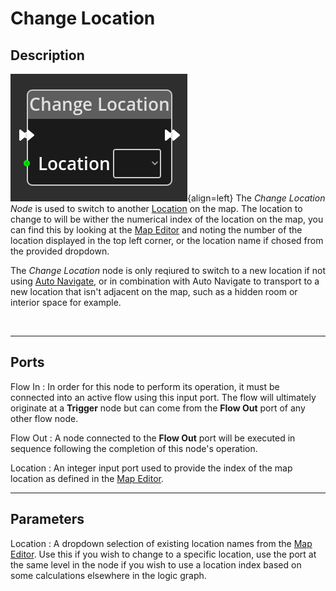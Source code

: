 
# Change Location

## Description

![Change Location Node](../../assets/nodes/changeroom_node.png){align=left} The
*Change Location Node* is used to switch to another
[Location](../../introduction/terminology.md#locations) on the map. The
location to change to will be wither the numerical index of the location on the
map, you can find this by looking at the [Map
Editor](../../interface/map_editor.md) and noting the number of the location
displayed in the top left corner, or the location name if chosed from the
provided dropdown.

The *Change Location* node is only reqiured to switch to a new location if not
using [Auto Navigate](../../introduction/terminology.md#auto-navigate), or in
combination with Auto Navigate to transport to a new location that isn't 
adjacent on the map, such as a hidden room or interior space for example.


<br style="clear:left"/>

-------

## Ports

Flow In
: In order for this node to perform its operation, it must be connected into an
  active flow using this input port. The flow will ultimately originate at a
  __Trigger__ node but can come from the __Flow Out__ port of any other flow
  node.

Flow Out
: A node connected to the __Flow Out__ port will be executed in sequence
  following the completion of this node's operation.


Location
: An integer input port used to provide the index of the map location as defined
  in the [Map Editor](../../interface/map_editor.md).


-------

## Parameters

Location 
: A dropdown selection of existing location names from the [Map
  Editor](../../interface/map_editor.md). Use this if you wish to change to a
  specific location, use the port at the same level in the node if you wish to
  use a location index based on some calculations elsewhere in the logic graph.
